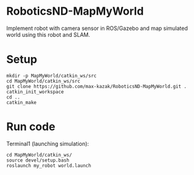 # RoboticsND-MapMyWorld
Implement robot with camera sensor in ROS/Gazebo and map simulated world using this robot and SLAM.

# Setup

```
mkdir -p MapMyWorld/catkin_ws/src
cd MapMyWorld/catkin_ws/src
git clone https://github.com/max-kazak/RoboticsND-MapMyWorld.git .
catkin_init_workspace
cd ..
catkin_make
```

# Run code
Terminal1 (launching simulation):
```
cd MapMyWorld/catkin_ws/
source devel/setup.bash
roslaunch my_robot world.launch
```

